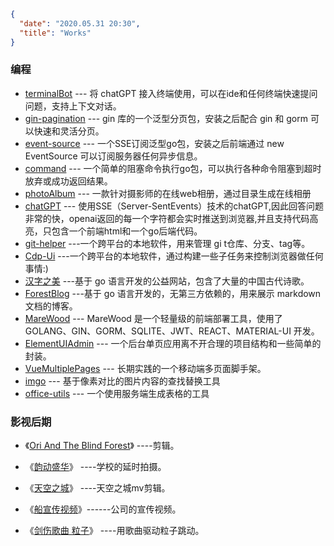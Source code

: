 ```json
{
  "date": "2020.05.31 20:30",
  "title": "Works"
}
```



### 编程

- [terminalBot](https://github.com/xusenlin/terminal-bot) --- 将 chatGPT 接入终端使用，可以在ide和任何终端快速提问问题，支持上下文对话。
- [gin-pagination](https://github.com/xusenlin/gin-pagination) --- gin 库的一个泛型分页包，安装之后配合 gin 和 gorm 可以快速和灵活分页。
- [event-source](https://github.com/xusenlin/event-source) ---  一个SSE订阅泛型go包，安装之后前端通过 new EventSource 可以订阅服务器任何异步信息。
- [command](https://github.com/xusenlin/command) ---  一个简单的阻塞命令执行go包，可以执行各种命令阻塞到超时放弃或成功返回结果。
- [photoAlbum](https://github.com/xusenlin/photo-album) --- 一款针对摄影师的在线web相册，通过目录生成在线相册
- [chatGPT](https://github.com/xusenlin/chatGPT ) --- 使用SSE（Server-SentEvents）技术的chatGPT,因此回答问题非常的快，openai返回的每一个字符都会实时推送到浏览器,并且支持代码高亮，只包含一个前端html和一个go后端代码。
- [git-helper](https://github.com/xusenlin/git-helper) ---一个跨平台的本地软件，用来管理 gi t仓库、分支、tag等。
- [Cdp-Ui](https://github.com/xusenlin/cdp-ui) ---一个跨平台的本地软件，通过构建一些子任务来控制浏览器做任何事情:)
- [汉字之美](https://hz.xusenlin.com) ---基于 go 语言开发的公益网站，包含了大量的中国古代诗歌。
- [ForestBlog](https://github.com/xusenlin/ForestBlog) ---基于 go 语言开发的，无第三方依赖的，用来展示 markdown 文档的博客。
- [MareWood](https://github.com/xusenlin/MareWood) --- MareWood 是一个轻量级的前端部署工具，使用了 GOLANG、GIN、GORM、SQLITE、JWT、REACT、MATERIAL-UI 开发。
- [ElementUIAdmin](https://github.com/xusenlin/ElementUIAdmin2) --- 一个后台单页应用离不开合理的项目结构和一些简单的封装。
- [VueMultiplePages](https://github.com/xusenlin/vueMultiplePages)  --- 长期实践的一个移动端多页面脚手架。
- [imgo](https://github.com/xusenlin/imgo)  --- 基于像素对比的图片内容的查找替换工具
- [office-utils](https://github.com/xusenlin/office-utils)  --- 一个使用服务端生成表格的工具

### 影视后期

* 《[Ori And The Blind Forest](https://www.bilibili.com/video/BV1Nt4y127Ce/)》 ----剪辑。

* 《[韵动盛华](https://www.bilibili.com/video/BV1Pi4y18785)》 ----学校的延时拍摄。

* 《[天空之城](https://www.bilibili.com/video/BV1Lt4y1U7Zq/)》 ----天空之城mv剪辑。

* 《[船宣传视频](http://v.youku.com/v_show/id_XMTQyMzQzNTA2NA==.html)》------公司的宣传视频。

* 《[剑伤歌曲 粒子](http://v.youku.com/v_show/id_XNzU3MDQxMDky.html?from=y1.7-1.2)》 ----用歌曲驱动粒子跳动。
